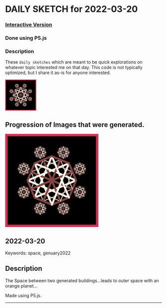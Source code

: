 # DAILY SKETCH for 2022-03-20

### [Interactive Version](https://ram-n.github.io/generative_art/daily_sketches/2022/2022-03-20) 
 ### Done using P5.js

### Description

These `daily sketches` which are meant to be quick explorations     on whatever topic interested me on that day. This code is not typically optimized, but I share it as-is     for anyone interested.

<img src = 'images/keep_2022-03-25-10-56-26.png' width = '100'> 

## Progression of Images that were generated.

<img src = 'images/keep_2022-03-25-10-56-26.png' width = '300'> 




## 2022-03-20
Keywords: space, genuary2022
 

## Description 

 The Space between two generated buildings...leads to outer space with an orange planet...
 

Made using P5.js. 

-----

